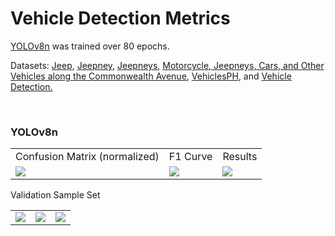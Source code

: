 <h1> Vehicle Detection Metrics </h1>
<p> <a href="https://github.com/ultralytics/ultralytics">YOLOv8n</a> was trained over 80 epochs. </p>
<p> Datasets: 
    <a href="https://universe.roboflow.com/lozanomartirezquimno-thesis/jeep-hozhs"> Jeep</a>,
    <a href="https://universe.roboflow.com/francia-monforte/jeepney"> Jeepney</a>,
    <a href="https://universe.roboflow.com/new-workspace-colbn/jeepneys"> Jeepneys</a>,
    <a href="https://universe.roboflow.com/yolodeepsortmotorcyclelane/motorcycle-jeepneys-cars-and-other-vehicles-along-the-commonwealth-avenue"> Motorcycle, Jeepneys, Cars, and Other Vehicles along the Commonwealth Avenue</a>,
    <a href="https://universe.roboflow.com/atledtech/vechiclesph"> VehiclesPH</a>, and
    <a href="https://universe.roboflow.com/university-of-the-cordilleras-ezcii/vehicle-detection-dt21v"> Vehicle Detection.</a>
</p>
<br />
<h3> YOLOv8n </h3>
<table>
    <tr>
        <td> Confusion Matrix (normalized) </td>
        <td> F1 Curve </td>
        <td> Results </td>
    </tr>
    <tr>
        <td> <img src="https://noodelzcsgoaibucket.s3.ap-southeast-1.amazonaws.com/vehicle+detection+metrics/yolov8n_4/confusion_matrix_normalized.png" /> </td>
        <td> <img src="https://noodelzcsgoaibucket.s3.ap-southeast-1.amazonaws.com/vehicle+detection+metrics/yolov8n_4/F1_curve.png" /> </td>
        <td> <img src="https://noodelzcsgoaibucket.s3.ap-southeast-1.amazonaws.com/vehicle+detection+metrics/yolov8n_4/results.png" /> </td>
    </tr>
</table>
<p> Validation Sample Set </p>
<table>
    <tr>
        <td> <img src="https://noodelzcsgoaibucket.s3.ap-southeast-1.amazonaws.com/vehicle+detection+metrics/yolov8n_4/val_batch0_pred.jpg" /> </td>
        <td> <img src="https://noodelzcsgoaibucket.s3.ap-southeast-1.amazonaws.com/vehicle+detection+metrics/yolov8n_4/val_batch1_pred.jpg" /> </td>
        <td> <img src="https://noodelzcsgoaibucket.s3.ap-southeast-1.amazonaws.com/vehicle+detection+metrics/yolov8n_4/val_batch2_pred.jpg" /> </td>
    </tr>
</table>